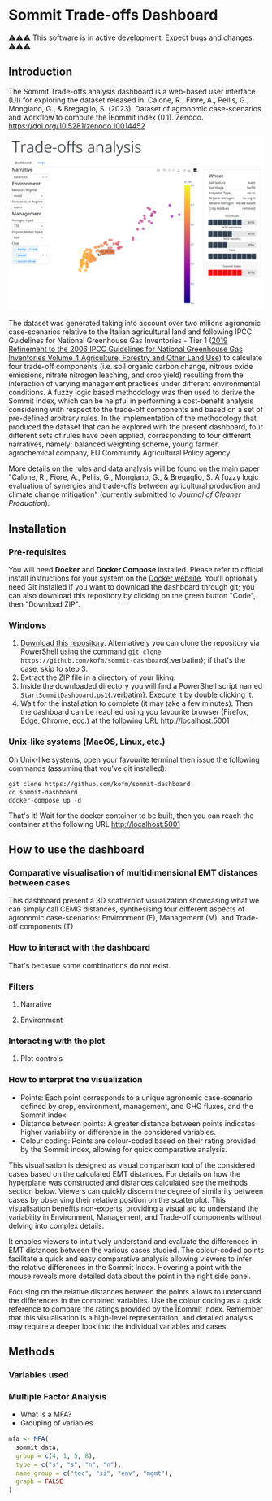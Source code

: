 # Sommit Trade-offs Dashboard

⚠️⚠️⚠️ This software is in active development. Expect bugs and changes.
⚠️⚠️⚠️

## Introduction

The Sommit Trade-offs analysis dashboard is a web-based user interface
(UI) for exploring the dataset released in: Calone, R., Fiore, A.,
Pellis, G., Mongiano, G., & Bregaglio, S. (2023). Dataset of agronomic
case-scenarios and workflow to compute the Î£ommit index (0.1). Zenodo.
<https://doi.org/10.5281/zenodo.10014452>

![](./sommit_dashboard.png)

The dataset was generated taking into account over two milions agronomic
case-scenarios relative to the Italian agricultural land and following
IPCC Guidelines for National Greenhouse Gas Inventories - Tier 1 ([2019
Refinement to the 2006 IPCC Guidelines for National Greenhouse Gas
Inventories Volume 4 Agriculture, Forestry and Other Land
Use](https://www.ipcc-nggip.iges.or.jp/public/2019rf/vol4.html)) to
calculate four trade-off components (i.e. soil organic carbon change,
nitrous oxide emissions, nitrate nitrogen leaching, and crop yield)
resulting from the interaction of varying management practices under
different environmental conditions. A fuzzy logic based methodology was
then used to derive the Sommit Index, which can be helpful in performing
a cost-benefit analysis considering with respect to the trade-off
components and based on a set of pre-defined arbitrary rules. In the
implementation of the methodology that produced the dataset that can be
explored with the present dashboard, four different sets of rules have
been applied, corresponding to four different narratives, namely:
balanced weighting scheme, young farmer, agrochemical company, EU
Community Agricultural Policy agency.

More details on the rules and data analysis will be found on the main
paper \"Calone, R., Fiore, A., Pellis, G., Mongiano, G., & Bregaglio, S.
A fuzzy logic evaluation of synergies and trade-offs between
agricultural production and climate change mitigation\" (currently
submitted to *Journal of Cleaner Production*).

## Installation

### Pre-requisites

You will need **Docker** and **Docker Compose** installed. Please refer
to official install instructions for your system on the [Docker
website](https://docs.docker.com/engine/install/). You\'ll optionally
need Git installed if you want to download the dashboard through git;
you can also download this repository by clicking on the green button
\"Code\", then \"Download ZIP\".

### Windows

1.  [Download this
    repository](https://github.com/kofm/sommit-dashboard/archive/refs/heads/main.zip).
    Alternatively you can clone the repository via PowerShell using the
    command
    `git clone https://github.com/kofm/sommit-dashboard`{.verbatim}; if
    that\'s the case, skip to step 3.
2.  Extract the ZIP file in a directory of your liking.
3.  Inside the downloaded directory you will find a PowerShell script
    named `StartSommitDashboard.ps1`{.verbatim}. Execute it by double
    clicking it.
4.  Wait for the installation to complete (it may take a few minutes).
    Then the dashboard can be reached using you favourite browser
    (Firefox, Edge, Chrome, ecc.) at the following URL
    <http://localhost:5001>

### Unix-like systems (MacOS, Linux, etc.)

On Unix-like systems, open your favourite terminal then issue the
following commands (assuming that you\'ve git installed):

``` shell
git clone https://github.com/kofm/sommit-dashboard
cd sommit-dashboard
docker-compose up -d
```

That\'s it! Wait for the docker container to be built, then you can
reach the container at the following URL <http://localhost:5001>

## How to use the dashboard

### Comparative visualisation of multidimensional EMT distances between cases

This dashboard present a 3D scatterplot visualization showcasing what we
can simply call CEMG distances, synthesising four different aspects of
agronomic case-scenarios: Environment (E), Management (M), and Trade-off
components (T)

### How to interact with the dashboard

That\'s becasue some combinations do not exist.

### Filters

1.  Narrative

2.  Environment

### Interacting with the plot

1.  Plot controls

### How to interpret the visualization

-   Points: Each point corresponds to a unique agronomic case-scenario
    defined by crop, environment, management, and GHG fluxes, and the
    Sommit index.
-   Distance between points: A greater distance between points indicates
    higher variability or difference in the considered variables.
-   Colour coding: Points are colour-coded based on their rating
    provided by the Sommit index, allowing for quick comparative
    analysis.

This visualisation is designed as visual comparison tool of the
considered cases based on the calculated EMT distances. For details on
how the hyperplane was constructed and distances calculated see the
methods section below. Viewers can quickly discern the degree of
similarity between cases by observing their relative position on the
scatterplot. This visualisation benefits non-experts, providing a visual
aid to understand the variability in Environment, Management, and
Trade-off components without delving into complex details.

It enables viewers to intuitively understand and evaluate the
differences in EMT distances between the various cases studied. The
colour-coded points facilitate a quick and easy comparative analysis
allowing viewers to infer the relative differences in the Sommit Index.
Hovering a point with the mouse reveals more detailed data about the
point in the right side panel.

Focusing on the relative distances between the points allows to
understand the differences in the combined variables. Use the colour
coding as a quick reference to compare the ratings provided by the
Î£ommit index. Remember that this visualisation is a high-level
representation, and detailed analysis may require a deeper look into the
individual variables and cases.

## Methods

### Variables used

### Multiple Factor Analysis

-   What is a MFA?
-   Grouping of variables

``` {.r org-language="R"}
mfa <- MFA(
  sommit_data,
  group = c(4, 1, 5, 8),
  type = c("s", "s", "n", "n"),
  name.group = c("toc", "si", "env", "mgmt"),
  graph = FALSE
)
```
